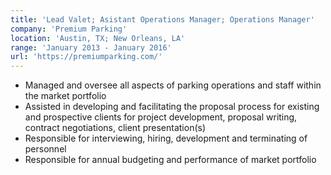 ```yaml
---
title: 'Lead Valet; Asistant Operations Manager; Operations Manager'
company: 'Premium Parking'
location: 'Austin, TX; New Orleans, LA'
range: 'January 2013 - January 2016'
url: 'https://premiumparking.com/'
---
```


- Managed and oversee all aspects of parking operations and staff within the market portfolio
- Assisted in developing and facilitating the proposal process for existing and prospective clients for project development, proposal writing, contract negotiations, client presentation(s)
- Responsible for interviewing, hiring, development and terminating of personnel
- Responsible for annual budgeting and performance of market portfolio
